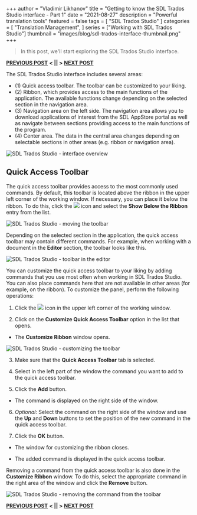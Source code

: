 +++
author = "Vladimir Likhanov"
title = "Getting to know the SDL Trados Studio interface - Part 1"
date = "2021-08-27"
description = "Powerful translation tools"
featured = false
tags = [
    "SDL Trados Studio"
]
categories = [
    "Translation Management",
]
series = ["Working with SDL Trados Studio"]
thumbnail = "images/blog/sdl-trados-interface-thumbnail.png"
+++

> In this post, we'll start exploring the SDL Trados Studio interface.

[**PREVIOUS POST**](/post/sdl-trados-first-start/) **< || >** [**NEXT POST**](/post/sdl-trados-interface-2/)

The SDL Trados Studio interface includes several areas:

* (1) Quick access toolbar. The toolbar can be customized to your liking.
* (2) Ribbon, which provides access to the main functions of the application. The available
functions change depending on the selected section in the navigation area.
* (3) Navigation area on the left side. The navigation area allows you to download
applications of interest from the SDL AppStore portal as well as navigate between sections
providing access to the main functions of the program.
* (4) Center area. The data in the central area changes depending on selectable sections
in other areas (e.g. ribbon or navigation area).

![SDL Trados Studio - interface overview](/images/blog/sdl-trados-interface.png)

## Quick Access Toolbar

The quick access toolbar provides access to the most commonly used commands. By default, this
toolbar is located above the ribbon in the upper left corner of the working window. If necessary,
you can place it below the ribbon. To do this, click the ![](/images/blog/down-arrow.png) icon
and select the **Show Below the Ribbon** entry from the list.

![SDL Trados Studio - moving the toolbar](/images/blog/sdl-trados-moving-toolbar.png)

Depending on the selected section in the application, the quick access toolbar may contain different
commands. For example, when working with a document in the **Editor** section, the toolbar looks
like this.

![SDL Trados Studio - toolbar in the editor](/images/blog/sdl-trados-editor-toolbar.png)

You can customize the quick access toolbar to your liking by adding commands that you use most often
when working in SDL Trados Studio. You can also place commands here that are not available in other
areas (for example, on the ribbon). To customize the panel, perform the following operations:

1. Click the ![](/images/blog/down-arrow.png) icon in the upper left corner of the working window.

2. Click on the **Customize Quick Access Toolbar** option in the list that opens.

* The **Customize Ribbon** window opens.

![SDL Trados Studio - customizing the toolbar](/images/blog/sdl-trados-customizing-toolbar.png)

3. Make sure that the **Quick Access Toolbar** tab is selected.

4. Select in the left part of the window the command you want to add to the quick access toolbar.

5. Click the **Add** button.

* The command is displayed on the right side of the window.

6. *Optional*: Select the command on the right side of the window and use the **Up** and **Down**
buttons to set the position of the new command in the quick access toolbar.

7. Click the **OK** button.

* The window for customizing the ribbon closes.

* The added command is displayed in the quick access toolbar.

Removing a command from the quick access toolbar is also done in the **Customize Ribbon** window.
To do this, select the appropriate command in the right area of the window and click the **Remove**
button.

![SDL Trados Studio - removing the command from the toolbar](/images/blog/sdl-trados-removing-command.png)

[**PREVIOUS POST**](/post/sdl-trados-first-start/) **< || >** [**NEXT POST**](/post/sdl-trados-interface-2/)